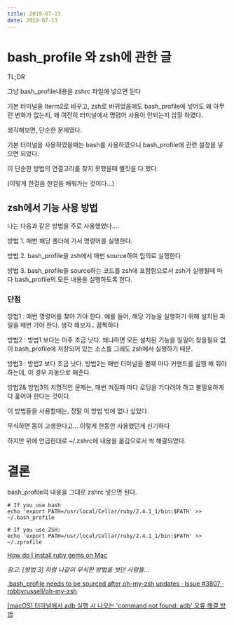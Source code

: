 ```yaml
---
title: 2019-07-13
date: 2019-07-13
---
```

# bash_profile 와 zsh에 관한 글

TL;DR 

그냥 bash_profile내용을  zshrc 파일에 넣으면 된다

기본 터미널을 Iterm2로 바꾸고, zsh로 바뀌었음에도 bash_profile에 넣어도 왜 아무런 변화가 없는지, 왜 여전히 터미널에서 명령어 사용이 안되는지 삽질 하였다. 

생각해보면, 단순한 문제였다. 

기본 터미널을 사용하였을때는 bash를 사용하였으니 bash_profile에 관련 설정을 넣으면 되었다.

이 단순한 방법의 연결고리를 찾지 못했을때 별짓을 다 했다. 

(이렇게 한걸음 한걸음 배워가는 것이다...)

## zsh에서 기능 사용 방법

나는 다음과 같은 방법을 주로 사용했었다....

방법 1. 매번 해당 폴더에 가서 명령어를 실행한다.

방법 2. bash_profile을 zsh에서 매번 source하여 임의로 실행한다

방법 3. bash_profile을 source하는 코드를 zsh에 포함함으로서  zsh가 실행될때 마다  bash_profile의 모든 내용을 실행하도록 한다. 


### 단점
방법1 : 매번 명령어를 찾아 가야 한다. 예를 들어, 해당 기능을 실행하기 위해 설치된 파일을 매번 가야 한다. 생각 해보자.. 끔찍하다

방법2 : 방법1 보다는 아주 조금 낫다. 왜냐하면 모든 설치된 기능을 일일이 찾을필요 없이 bash_profile에 저장되어 있는 소스를 그래도 zsh에서 실행하기 때문.

방법3 : 방법2 보다 조금 낫다. 방법2는 매번 터미널을 켤때 마다 커맨드를 실행 해 줘야 하는데, 이 경우 자동으로 해준다. 

방법2& 방법3의 치명적인 문제는, 매번 켜질때 마다 로딩을 기다려야 하고 불필요하게 다 훑어야 한다는 것이다. 


이 방법들을 사용할때는, 정말 이 방법 밖에 없나 싶었다. 

무식하면 몸이 고생한다고... 이렇게 한동안 사용했던게 신기하다

하지만 위에 언급한대로 ~/.zshrc에 내용을 옮김으로서 싹 해결되었다. 


# 결론
bash_profile의 내용을 그대로 zshrc 넣으면 된다.

    # If you use bash
    echo 'export PATH=/usr/local/Cellar/ruby/2.4.1_1/bin:$PATH' >> ~/.bash_profile 
    
    # If you use ZSH:
    echo 'export PATH=/usr/local/Cellar/ruby/2.4.1_1/bin:$PATH' >> ~/.zprofile

[How do I install ruby gems on Mac](https://stackoverflow.com/a/43293653/5755608)




*참고: [방법 3] 처럼 나같이 무식한 방법을 썻던 사람들...*

[.bash_profile needs to be sourced after oh-my-zsh updates · Issue #3807 · robbyrussell/oh-my-zsh](https://github.com/robbyrussell/oh-my-zsh/issues/3807#issuecomment-187930190)

[[macOS] 터미널에서 adb 실행 시 나오는 'command not found: adb' 오류 해결 방법](https://seonift.github.io/2018/02/05/macOS-%ED%84%B0%EB%AF%B8%EB%84%90%EC%97%90%EC%84%9C-adb-%EC%8B%A4%ED%96%89-%EC%8B%9C-%EB%82%98%EC%98%A4%EB%8A%94-command-not-found-adb-%EC%98%A4%EB%A5%98-%ED%95%B4%EA%B2%B0-%EB%B0%A9%EB%B2%95/)
